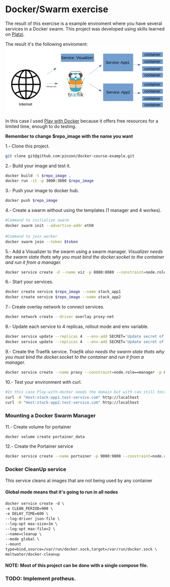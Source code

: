 # Docker/Swarm exercise
The result of this exercise is a example enviroment where you have several  services in a Docker swarm. This project was developed using skills learned on [Platzi](https://platzi.com/cursos/docker-swarm/ "Platzi").

The result it's the following enviroment:
[![Diagram](https://raw.githubusercontent.com/pinzon/docker-course-example/master/pictures/diagram.png "Diagram")](https://raw.githubusercontent.com/pinzon/docker-course-example/master/pictures/diagram.png "Diagram")

In this case I used [Play with Docker](https://labs.play-with-docker.com/ "Play with Docker") because it offers free resources for a limited time, enough to do testing.

**Remember to change $repo_image with the name you want**

1.- Clone this project.
```sh
git clone git@github.com:pinzon/docker-course-example.git
```

2.- Build your image and test it. 
```sh
docker build -t $repo_image .
docker run -it -p 3000:3000 $repo_image
```

3.- Push your image to docker hub.
```sh
docker push $repo_image
```

4.- Create a swarm without using the templates (1 manager and 4 workes).
```sh
#Command to initialize swarm
docker swarm init --advertise-addr eth0

#Command to join worker
docker swarm join --token $token
```

5.- Add a Visualizer to the swarm using a swarm manager. *Visualizer needs the swarm state thats why you must bind the docker.socket to the container and run it from a manager.*
```sh
docker service create -d --name viz -p 8080:8080 --constraint=node.role==manager --mount=type=bind,src=/var/run/docker.sock,dst=/var/run/docker.sock dockersamples/visualizer
```

6.- Start your services.
```sh
docker create service $repo_image --name stack_app1
docker create service $repo_image --name stack_app2
```

7.- Create overlay network to connect services.

```sh
docker network create --driver overlay proxy-net
```

8.- Update each service to 4 replicas, rollout mode and env variable.
```sh
docker service update --replicas 4  --env-add SECRET='Update secret of service 1' --update-parallelism 2 --label-add traefik.port=3000 --network-add proxy-net stack_app1 
docker service update --replicas 4  --env-add SECRET='Update secret of service 2' --update-parallelism 2 --label-add traefik.port=3000 --network-add proxy-net stack_app2 
```

9.- Create the Traefik service. *Traefik also needs the swarm state thats why you must bind the docker.socket to the container and run it from a manager.*
```sh
docker service create --name proxy --constraint=node.role==manager -p 80:80 -p 9090:8080 --mount type=bind,src=/var/run/docker.sock,dst=/var/run/docker.sock --network proxy-net traefik --docker --docker.swarmMode --docker.domain=test-service.com --docker.watch --api
```

10.- Test your environment with curl.
```sh
#In this case Play-with-docker needs the domain but with can still test the access to the services using Curl
curl -H "Host:stack-app1.test-service.com" http://localhost
curl -H "Host:stack-app2.test-service.com" http://localhost
```

### Mounting a Docker Swarm Manager 

11.- Create volume for portainer
```sh
docker volume create portainer_data
```

12.- Create the Portainer service
```sh
docker service create --name portainer -p 9000:9000 --constraint=node.role==manager --mount type=bind,src=/var/run/docker.sock,dst=/var/run/docker.sock --mount type=volume,src=portainer_data,dst=/data portainer/portainer -H unix:///var/run/docker.sock
```

### Docker CleanUp service
This service cleans al images that are not being used by any container
#### Global mode means that it's going to run in all nodes
```
docker service create -d \
-e CLEAN_PERIOD=900 \
-e DELAY_TIME=600 \
--log-driver json-file \
--log-opt max-size=1m \
--log-opt max-file=2 \
--name=cleanup \
--mode global \
--mount type=bind,source=/var/run/docker.sock,target=/var/run/docker.sock \
meltwater/docker-cleanup
```

#### NOTE: Most of this project can be done with a single compose file.

### TODO: Implement protheus.